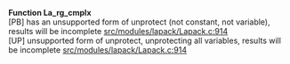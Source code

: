   
__Function La_rg_cmplx__  
  [PB] has an unsupported form of unprotect (not constant, not variable), results will be incomplete [src/modules/lapack/Lapack.c:914](https://github.com/wch/r-source/blob/49438de4ed75dd34937387199fac6b4efd845f7e/src/modules/lapack/Lapack.c/#L914)  
  [UP] unsupported form of unprotect, unprotecting all variables, results will be incomplete [src/modules/lapack/Lapack.c:914](https://github.com/wch/r-source/blob/49438de4ed75dd34937387199fac6b4efd845f7e/src/modules/lapack/Lapack.c/#L914)  
